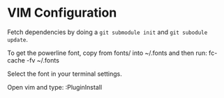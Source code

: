 VIM Configuration
=================

Fetch dependencies by doing a `git submodule init` and `git subodule update`.

To get the powerline font, copy from fonts/ into ~/.fonts and then run:
    fc-cache -fv ~/.fonts

Select the font in your terminal settings.

Open vim and type:
    :PluginInstall


